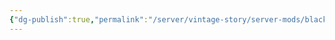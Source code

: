 ```yaml
---
{"dg-publish":true,"permalink":"/server/vintage-story/server-mods/blackguard-additions/","tags":["vs-outdated"],"noteIcon":""}
---
```


